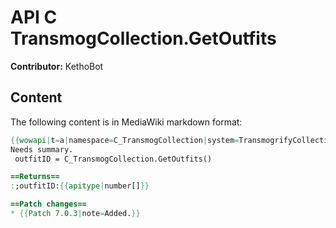 # API C TransmogCollection.GetOutfits

**Contributor:** KethoBot

## Content

The following content is in MediaWiki markdown format:

```mediawiki
{{wowapi|t=a|namespace=C_TransmogCollection|system=TransmogrifyCollection}}
Needs summary.
 outfitID = C_TransmogCollection.GetOutfits()

==Returns==
:;outfitID:{{apitype|number[]}}

==Patch changes==
* {{Patch 7.0.3|note=Added.}}
```